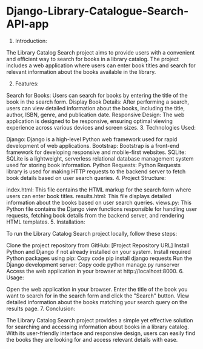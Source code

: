 # Django-Library-Catalogue-Search-API-app

1. Introduction:

The Library Catalog Search project aims to provide users with a convenient and efficient way to search for books in a library catalog. The project includes a web application where users can enter book titles and search for relevant information about the books available in the library.

2. Features:

Search for Books: Users can search for books by entering the title of the book in the search form.
Display Book Details: After performing a search, users can view detailed information about the books, including the title, author, ISBN, genre, and publication date.
Responsive Design: The web application is designed to be responsive, ensuring optimal viewing experience across various devices and screen sizes.
3. Technologies Used:

Django: Django is a high-level Python web framework used for rapid development of web applications.
Bootstrap: Bootstrap is a front-end framework for developing responsive and mobile-first websites.
SQLite: SQLite is a lightweight, serverless relational database management system used for storing book information.
Python Requests: Python Requests library is used for making HTTP requests to the backend server to fetch book details based on user search queries.
4. Project Structure:

index.html: This file contains the HTML markup for the search form where users can enter book titles.
results.html: This file displays detailed information about the books based on user search queries.
views.py: This Python file contains the Django view functions responsible for handling user requests, fetching book details from the backend server, and rendering HTML templates.
5. Installation:

To run the Library Catalog Search project locally, follow these steps:

Clone the project repository from GitHub: [Project Repository URL]
Install Python and Django if not already installed on your system.
Install required Python packages using pip:
Copy code
pip install django requests
Run the Django development server:
Copy code
python manage.py runserver
Access the web application in your browser at http://localhost:8000.
6. Usage:

Open the web application in your browser.
Enter the title of the book you want to search for in the search form and click the "Search" button.
View detailed information about the books matching your search query on the results page.
7. Conclusion:

The Library Catalog Search project provides a simple yet effective solution for searching and accessing information about books in a library catalog. With its user-friendly interface and responsive design, users can easily find the books they are looking for and access relevant details with ease.

